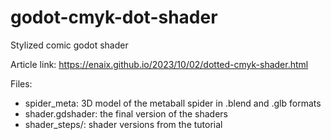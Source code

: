# godot-cmyk-dot-shader
Stylized comic godot shader

Article link: https://enaix.github.io/2023/10/02/dotted-cmyk-shader.html

Files:
* spider_meta: 3D model of the metaball spider in .blend and .glb formats
* shader.gdshader: the final version of the shaders
* shader_steps/: shader versions from the tutorial
